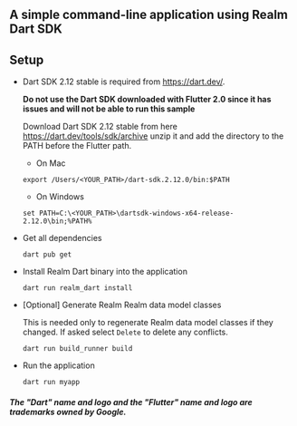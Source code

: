 ## A simple command-line application using Realm Dart SDK

## Setup

* Dart SDK 2.12 stable is required from https://dart.dev/.

    **Do not use the Dart SDK downloaded with Flutter 2.0 since it has issues and will not be able to run this sample**

    Download Dart SDK 2.12 stable from here  https://dart.dev/tools/sdk/archive unzip it and add the directory to the PATH before the Flutter path.
    
    * On Mac

    ```
    export /Users/<YOUR_PATH>/dart-sdk.2.12.0/bin:$PATH
    ```

    * On Windows

    ```
    set PATH=C:\<YOUR_PATH>\dartsdk-windows-x64-release-2.12.0\bin;%PATH% 
    ```

*  Get all dependencies
    ```
    dart pub get
    ```
* Install Realm Dart binary into the application

    ```
    dart run realm_dart install
    ```
* [Optional] Generate Realm Realm data model classes
    
    This is needed only to regenerate Realm data model classes if they changed. 
    If asked select `Delete` to delete any conflicts.

    ```
    dart run build_runner build
    ``` 
*  Run the application

    ```
    dart run myapp
    ```

##### The "Dart" name and logo and the "Flutter" name and logo are trademarks owned by Google. 

